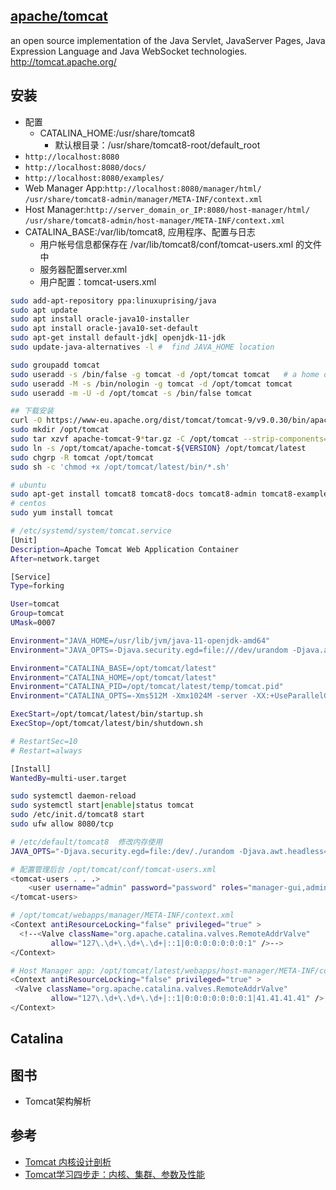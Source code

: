 ## [apache/tomcat](https://github.com/apache/tomcat)

an open source implementation of the Java Servlet, JavaServer Pages, Java Expression Language and Java WebSocket technologies. http://tomcat.apache.org/

## 安装

* 配置
    - CATALINA_HOME:/usr/share/tomcat8
        + 默认根目录：/usr/share/tomcat8-root/default_root
* `http://localhost:8080`
* `http://localhost:8080/docs/`
* `http://localhost:8080/examples/`
* Web Manager App:`http://localhost:8080/manager/html/` `/usr/share/tomcat8-admin/manager/META-INF/context.xml`
* Host Manager:`http://server_domain_or_IP:8080/host-manager/html/` `/usr/share/tomcat8-admin/host-manager/META-INF/context.xml`
* CATALINA_BASE:/var/lib/tomcat8, 应用程序、配置与日志
    - 用户帐号信息都保存在 /var/lib/tomcat8/conf/tomcat-users.xml 的文件中
    * 服务器配置server.xml
    * 用户配置：tomcat-users.xml

```sh
sudo add-apt-repository ppa:linuxuprising/java
sudo apt update
sudo apt install oracle-java10-installer
sudo apt install oracle-java10-set-default
sudo apt-get install default-jdk| openjdk-11-jdk
sudo update-java-alternatives -l #  find JAVA_HOME location

sudo groupadd tomcat
sudo useradd -s /bin/false -g tomcat -d /opt/tomcat tomcat   # a home directory of /opt/tomcat (where we will install Tomcat)  with a shell of /bin/false (so nobody can log into the account)
sudo useradd -M -s /bin/nologin -g tomcat -d /opt/tomcat tomcat
sudo useradd -m -U -d /opt/tomcat -s /bin/false tomcat

## 下载安装
curl -O https://www-eu.apache.org/dist/tomcat/tomcat-9/v9.0.30/bin/apache-tomcat-9.0.30.tar.gz
sudo mkdir /opt/tomcat
sudo tar xzvf apache-tomcat-9*tar.gz -C /opt/tomcat --strip-components=1
sudo ln -s /opt/tomcat/apache-tomcat-${VERSION} /opt/tomcat/latest
sudo chgrp -R tomcat /opt/tomcat
sudo sh -c 'chmod +x /opt/tomcat/latest/bin/*.sh'

# ubuntu
sudo apt-get install tomcat8 tomcat8-docs tomcat8-admin tomcat8-examples
# centos
sudo yum install tomcat

# /etc/systemd/system/tomcat.service
[Unit]
Description=Apache Tomcat Web Application Container
After=network.target

[Service]
Type=forking

User=tomcat
Group=tomcat
UMask=0007

Environment="JAVA_HOME=/usr/lib/jvm/java-11-openjdk-amd64"
Environment="JAVA_OPTS=-Djava.security.egd=file:///dev/urandom -Djava.awt.headless=true"

Environment="CATALINA_BASE=/opt/tomcat/latest"
Environment="CATALINA_HOME=/opt/tomcat/latest"
Environment="CATALINA_PID=/opt/tomcat/latest/temp/tomcat.pid"
Environment="CATALINA_OPTS=-Xms512M -Xmx1024M -server -XX:+UseParallelGC"

ExecStart=/opt/tomcat/latest/bin/startup.sh
ExecStop=/opt/tomcat/latest/bin/shutdown.sh

# RestartSec=10
# Restart=always

[Install]
WantedBy=multi-user.target

sudo systemctl daemon-reload
sudo systemctl start|enable|status tomcat
sudo /etc/init.d/tomcat8 start
sudo ufw allow 8080/tcp

# /etc/default/tomcat8  修改内存使用
JAVA_OPTS="-Djava.security.egd=file:/dev/./urandom -Djava.awt.headless=true -Xmx512m -XX:MaxPermSize=256m -XX:+UseConcMarkSweepGC"

# 配置管理后台 /opt/tomcat/conf/tomcat-users.xml
<tomcat-users . . .>
    <user username="admin" password="password" roles="manager-gui,admin-gui"/>
</tomcat-users>

# /opt/tomcat/webapps/manager/META-INF/context.xml
<Context antiResourceLocking="false" privileged="true" >
  <!--<Valve className="org.apache.catalina.valves.RemoteAddrValve"
         allow="127\.\d+\.\d+\.\d+|::1|0:0:0:0:0:0:0:1" />-->
</Context>

# Host Manager app: /opt/tomcat/latest/webapps/host-manager/META-INF/context.xml  public IP is 41.41.41.41 and you want to allow access only from that IP
<Context antiResourceLocking="false" privileged="true" >
 <Valve className="org.apache.catalina.valves.RemoteAddrValve"
         allow="127\.\d+\.\d+\.\d+|::1|0:0:0:0:0:0:0:1|41.41.41.41" />
</Context>
```

## Catalina

## 图书

* Tomcat架构解析

## 参考

* [Tomcat 内核设计剖析](link)
* [Tomcat学习四步走：内核、集群、参数及性能](https://mp.weixin.qq.com/s?__biz=MzI4NTA1MDEwNg==&mid=2650765045&idx=1&sn=344349247fab0e45a0d319e6917a307e&chksm=f3f9c360c48e4a763a6e21c9ec07b1fa839e997661c851f6d72ec6560f3d872fb6065c15f2cb)
